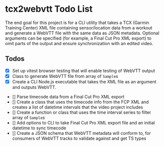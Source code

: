# tcx2webvtt Todo List

The end goal for this project is for a CLI utility that takes a TCX (Garmin Training Center)
XML file containing sensor/location data from a workout and generate a WebVTT file with the
same data as JSON metadata. Optional arguments can be specified (for example, a Final Cut
Pro XML export) to omit parts of the output and ensure synchronization with an edited video.

## Todos

- [x] Set up vitest browser testing that will enable testing of WebVTT output
- [x] Class to generate WebVTT file from array of `Sample`s
- [x] Create a CLI Node.js executable that takes the XML file as an argument and outputs
      WebVTT.
- [] Parse timecode data from a Final Cut Pro XML export
- [] Create a class that uses the timecode info from the FCP XML and creates a list of
  datetime intervals that the video project includes
- [] Create a function or class that uses the time interval series to filter array of
  `Sample`s
- [] Add options to CLI to take Final Cut Pro XML export file and an initial datetime to
  sync timecode
- [] Create a JSON schema that WebVTT metadata will conform to, for consumers of WebVTT
  tracks to validate against and get TS types
